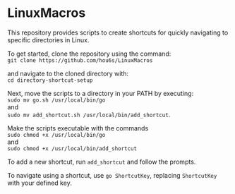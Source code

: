 # LinuxMacros

This repository provides scripts to create shortcuts for quickly navigating to specific directories in Linux.  
  
To get started, clone the repository using the command:  
    `git clone https://github.com/hou6s/LinuxMacros`   
      
and navigate to the cloned directory with:  
    `cd directory-shortcut-setup`  
      
Next, move the scripts to a directory in your PATH by executing:   
    `sudo mv go.sh /usr/local/bin/go`   
and  
    `sudo mv add_shortcut.sh /usr/local/bin/add_shortcut`.   
      
Make the scripts executable with the commands   
    `sudo chmod +x /usr/local/bin/go`  
and  
    `sudo chmod +x /usr/local/bin/add_shortcut`   
      
To add a new shortcut, run `add_shortcut` and follow the prompts.   
  
To navigate using a shortcut, use `go ShortcutKey`, replacing `ShortcutKey` with your defined key.   
